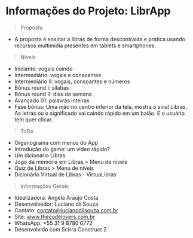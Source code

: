# Informações do Projeto: LibrApp

> Proposta
* A proposta é ensinar a libras de forma descontraída e prática usando recursos multimídia presentes em tablets e smartphones.


> Níveis
* Iniciante: vogais caindo
* Intermediário: vogais e consoantes
* Intermediário II: vogais, consoantes e números
* Bônus round I: sílabas
* Bônus round II: dias da semana
* Avançado 01: palavras inteiras
* Fase bônus:
Uma mão no centro inferior da tela, mostra o sinal Libras,
As letras ou o significado vai caindo rápido em um balão.
E o usuário tem quer clicar.

> ToDo
* Organograma com menus do App
* Introdução do game: um vídeo rápido?
* Um dicionário Libras
* Jogo da memória em Libras > Menu de níveis
* Quiz de Libras > Menu de níveis
* Dicionário Virtual de Libras - VirtuaLibras

> Informações Gerais
* Idealizadora: Angela Araújo Costa
* Desenvolvedor: Luciano dii Souza
* Contato: contato@lucianodiisouza.com.br
* Site: www.thecodelovers.com.br
* WhatsApp: +55 31 9 8780 6772
* Desenvolvido com Scirra Construct 2

